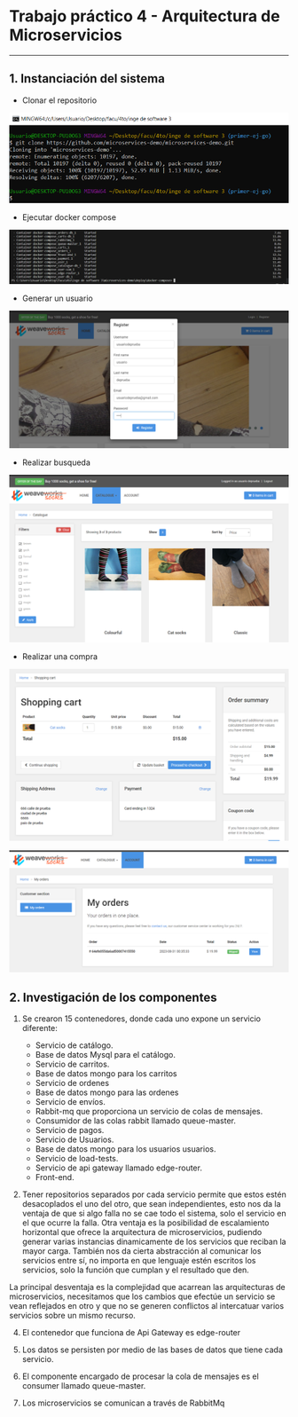 # Trabajo práctico 4 - Arquitectura de Microservicios
---
## 1. Instanciación del sistema

- Clonar el repositorio

![1](cloning_repo.png)

- Ejecutar docker compose

![2](docker-compose-up.png)

- Generar un usuario

![3](image.png)

- Realizar busqueda 

![4](image-1.png)

- Realizar una compra 

![5](image-2.png)

![6](image-3.png)

## 2. Investigación de los componentes

1. Se crearon 15 contenedores, donde cada uno expone un servicio diferente:
    - Servicio de catálogo.
    - Base de datos Mysql para el catálogo.
    - Servicio de carritos.
    - Base de datos mongo para los carritos 
    - Servicio de ordenes
    - Base de datos mongo para las ordenes
    - Servicio de envíos.
    - Rabbit-mq que proporciona un servicio de colas de mensajes.
    - Consumidor de las colas rabbit llamado queue-master.
    - Servicio de pagos.
    - Servicio de Usuarios.
    - Base de datos mongo para los usuarios usuarios.
    - Servicio de load-tests.
    - Servicio de api gateway llamado edge-router.
    - Front-end.

2. Tener repositorios separados por cada servicio permite que estos estén desacoplados el uno del otro, que sean independientes, esto nos da la ventaja de que si algo falla no se cae todo el sistema, solo el servicio en el que ocurre la falla. Otra ventaja es la posibilidad de escalamiento horizontal que ofrece la arquitectura de microservicios, pudiendo generar varias instancias dinamicamente de los servicios que reciban la mayor carga. También nos da cierta abstracción al comunicar los servicios entre sí, no importa en que lenguaje estén escritos los servicios, solo la función que cumplan y el resultado que den.

La principal desventaja es la complejidad que acarrean las arquitecturas de microservicios, necesitamos que los cambios que efectúe un servicio se vean reflejados en otro y que no se generen conflictos al intercatuar varios servicios sobre un mismo recurso.

4. El contenedor que funciona de Api Gateway es edge-router

8. Los datos se persisten por medio de las bases de datos que tiene cada servicio.

9. El componente encargado de procesar la cola de mensajes es el consumer llamado queue-master.

10. Los microservicios se comunican a través de RabbitMq